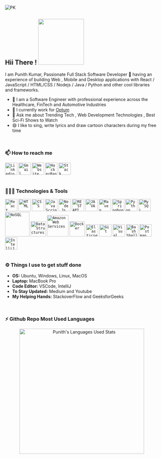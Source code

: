![PK](https://user-images.githubusercontent.com/82349074/167187893-25086b55-a68f-4c7b-9fa6-61a4f1950e1f.png)


## Hii There !  <img src="https://user-images.githubusercontent.com/60085587/106126179-11ab9680-6183-11eb-9059-8077bb11f3a9.gif" width="150">


I am Punith Kumar, Passionate Full Stack Software Developer 🚀 having an experience of building Web , Mobile and Desktop applications with React / JavaScript / HTML/CSS / Nodejs / Java / Python and other cool libraries and frameworks.

- 🔭 I am a Software Engineer with professional experience across the Healthcare, FinTech and Automotive Industries 
- 🌱 I currently work for [Optum](https://www.optum.com/) 
- 💬 Ask me about Trending Tech , Web Development Technologies , Best Sci-Fi Shows to Watch 
- 😄 I like to sing, write lyrics and draw cartoon characters during my free time
<br/>


### 📫 How to reach me
<code><a href="https://www.linkedin.com/in/punithkumarbs/"><img src="https://user-images.githubusercontent.com/60085587/106135088-766bee80-618d-11eb-9a86-cf9ca3ba565b.png" width="40" title="Linkedin"></a></code>
<code><a href="punithbds@gmail.com"><img src="https://user-images.githubusercontent.com/60085587/106135086-753ac180-618d-11eb-800b-25533f481237.png" width="40" title="Gmail"></a></code>
<code><a href="https://punithkumar-bs.github.io/portfolio/" target="_blank"><img src="https://user-images.githubusercontent.com/60085587/106135083-7370fe00-618d-11eb-898a-87f1d28fa8ed.png" width="40" title="Website"></a></code>
<code><a href="https://www.hackerrank.com/punithkumarbs"><img src="https://user-images.githubusercontent.com/82349074/167174496-5ebdd45b-6342-4e48-a657-e12106ac5eec.png" width="40" title="HackerRank"></a></code>
<code><a href="https://stackoverflow.com/users/15607368/punith-kumar"><img src="https://user-images.githubusercontent.com/82349074/167174810-3ee451b0-1392-4c72-bcfd-d725e7a82b86.png" width="40" title="Stack overflow"></a></code>
<br/>
<br/>

### 👨🏻‍💻 Technologies & Tools

<code><img src="https://user-images.githubusercontent.com/82349074/167175704-b8dca642-490a-4ccf-8bbb-aad2d7df7d96.png" width="40" title="React"></code>
<code><img src="https://user-images.githubusercontent.com/60085587/106137223-6b668d80-6190-11eb-9df9-92e4c198898f.png" width="40" title="HTML"></code>
<code><img src="https://user-images.githubusercontent.com/60085587/106137219-6acdf700-6190-11eb-9638-9da71ee972e9.png" width="40" title="CSS"></code>
<code><img src="https://user-images.githubusercontent.com/60085587/106137226-6c97ba80-6190-11eb-8136-81c77f5ac8bb.png" width="40" title="JavaScript"></code>
<code><img src="https://user-images.githubusercontent.com/60085587/106137229-6d305100-6190-11eb-8c74-3d9880e67a9d.png" width="40" title="Node.Js"></code>
<code><img src="https://user-images.githubusercontent.com/60085587/106137217-699cca00-6190-11eb-9c24-68e76ccb9376.png" width="40" title="REST API"></code>
<code><img src="https://user-images.githubusercontent.com/60085587/106137225-6bff2400-6190-11eb-82ad-995de87a749b.png" width="40" title="JAVA"></code>
<code><img src="https://user-images.githubusercontent.com/82349074/167176425-933f260e-87ef-4add-b789-524ab338c61f.png" width="40" title="Maven"></code>
<code><img src="https://user-images.githubusercontent.com/82349074/167176968-69246cd4-d32b-4947-846c-aedcae0d9fd4.png" width="40" title="Springboot"></code>
<code><img src="https://user-images.githubusercontent.com/60085587/106137230-6dc8e780-6190-11eb-96a6-e8b8a5d71d79.png" width="40" title="Python"></code>
<code><img src="https://user-images.githubusercontent.com/60085587/106137227-6c97ba80-6190-11eb-97c3-2c3b991b36df.png" width="40" title="MySQL"></code>
<code><img src="https://user-images.githubusercontent.com/82349074/167176172-cf7ff72c-7ecb-4e24-ad0b-b2c959a997c9.png" width="80" title="NoSQL"></code>
<code><img src="https://user-images.githubusercontent.com/60085587/106137220-6acdf700-6190-11eb-8786-47f53c73502a.png" width="50" title="Data Structures"></code>
<code><img src="https://user-images.githubusercontent.com/60085587/149359681-a9956f44-8c94-4440-a8c2-6efb9c396e81.png" width="70" title="Amazon Web Services"></code>
<code><img src="https://user-images.githubusercontent.com/82349074/167176745-8b172f64-8399-4898-b1c0-f02f69dbe571.png" width="50" title="Docker"></code>
<code><img src="https://user-images.githubusercontent.com/82349074/167177525-c993a4ee-29d4-461c-aad1-f7298a42db92.png" width="40" title="Elasticsearch"></code>
<code><img src="https://user-images.githubusercontent.com/60085587/106137222-6b668d80-6190-11eb-9a8e-afb462609d39.png" width="40" title="Git"></code>
<code><img src="https://user-images.githubusercontent.com/60085587/106137236-6efa1480-6190-11eb-89a0-e0e18efc6ac1.png" width="40" title="Visual Code Studio"></code>
<code><img height="40" src="https://img.icons8.com/color/48/000000/console.png" title="Bash Shell"></code>
<code><img src="https://user-images.githubusercontent.com/60085587/106141711-863c0080-6196-11eb-8ace-b4de3ab8a88e.png" width="40" title="Postman"></code>
<code><img src="https://user-images.githubusercontent.com/82349074/167177727-86597878-ee46-41aa-ba5c-76f66454b49a.png" width="40" title="IntelliJ"></code>
<br/>
<br/>


### ⚙️ Things I use to get stuff done

<ul>
    <li><b>OS:</b> Ubuntu, Windows, Linux, MacOS</li>
    <li><b>Laptop: </b> MacBook Pro</li>
    <li><b>Code Editor:</b> VSCode, IntelliJ</li>
    <li><b>To Stay Updated:</b> Medium and Youtube</li>
    <li><b>My Helping Hands:</b> StackoverFlow and GeeksforGeeks</li>
</ul>
<br/>

### ⚡ Github Repo Most Used Languages

<a href="https://github.com/punithkumar-bs">
  <!-- <img align="center" src="https://github-readme-stats.vercel.app/api?username=punithkumar-bs&show_icons=true&theme=tokyonight" alt="Punith's GitHub Stats" /> -->
  <p align="center"><img  src="https://github-readme-stats.vercel.app/api/top-langs/?username=punithkumar-bs&theme=tokyonight" alt="Punith's Languages Used Stats" width="410" /></p>
</a>

 
